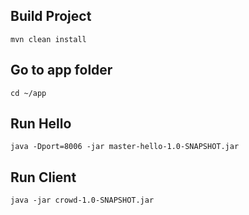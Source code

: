 ## Build Project

```
mvn clean install
```

## Go to app folder

```
cd ~/app
```

## Run Hello

```
java -Dport=8006 -jar master-hello-1.0-SNAPSHOT.jar
```

## Run Client

```
java -jar crowd-1.0-SNAPSHOT.jar
```

